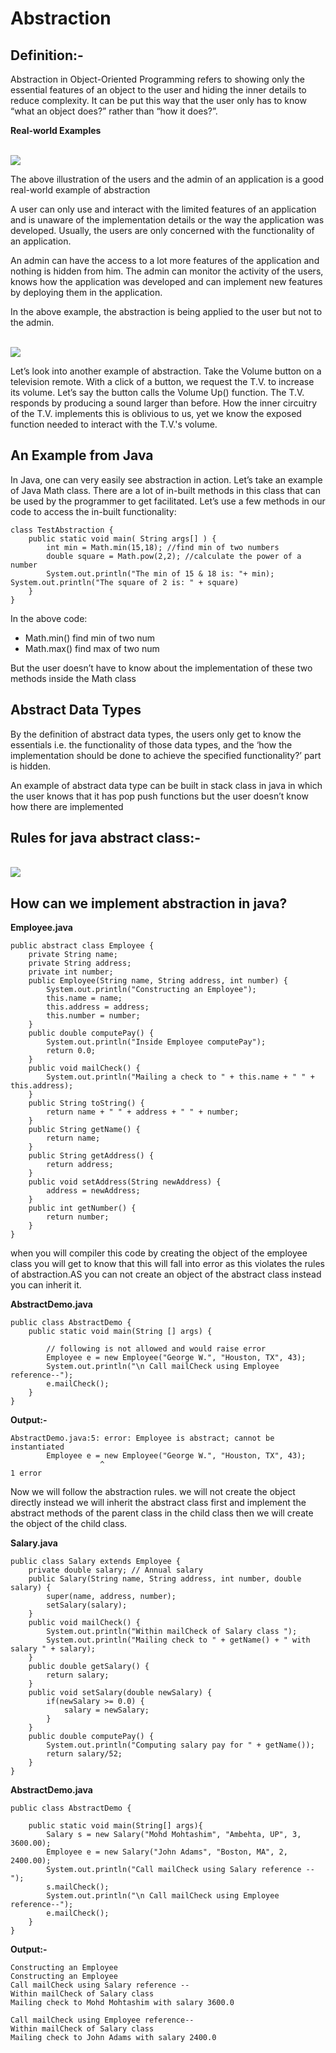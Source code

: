 # **Abstraction**

## **Definition:-**

Abstraction in Object-Oriented Programming refers to showing only the essential features of an object to the user and hiding the inner details to reduce complexity. It can be put this way that the user only has to know “what an object does?” rather than “how it does?”.

**Real-world Examples**

<br>
<img src="images/11.png">
<br>

The above illustration of the users and the admin of an application is a good real-world example of abstraction

A user can only use and interact with the limited features of an application and is unaware of the implementation details or the way the application was developed. Usually, the users are only concerned with the functionality of an application.

An admin can have the access to a lot more features of the application and nothing is hidden from him. The admin can monitor the activity of the users, knows how the application was developed and can implement new features by deploying them in the application.

In the above example, the abstraction is being applied to the user but not to the admin.

<br>
<img src="images/12.png">
<br>

Let’s look into another example of abstraction. Take the Volume button on a television remote. With a click of a button, we request the T.V. to increase its volume. Let’s say the button calls the Volume Up() function. The T.V. responds by producing a sound larger than before. How the inner circuitry of the T.V. implements this is oblivious to us, yet we know the exposed function needed to interact with the T.V.'s volume.

## **An Example from Java**

In Java, one can very easily see abstraction in action. Let’s take an example of Java Math class. There are a lot of in-built methods in this class that can be used by the programmer to get facilitated. Let’s use a few methods in our code to access the in-built functionality:

    class TestAbstraction {
        public static void main( String args[] ) {
            int min = Math.min(15,18); //find min of two numbers
            double square = Math.pow(2,2); //calculate the power of a number
            System.out.println("The min of 15 & 18 is: "+ min); System.out.println("The square of 2 is: " + square)
        }
    }

In the above code:

- Math.min() find min of two num
- Math.max() find max of two num

But the user doesn’t have to know about the implementation of these two methods inside the Math class

## **Abstract Data Types**

By the definition of abstract data types, the users only get to know the essentials i.e. the functionality of those data types, and the ‘how the implementation should be done to achieve the specified functionality?’ part is hidden.

An example of abstract data type can be built in stack class in java in which the user knows that it has pop push functions but the user doesn’t know how there are implemented

## **Rules for java abstract class:-**

<br>
<img src="images/13.jpg">
<br>

## **How can we implement abstraction in java?**

**Employee.java**

    public abstract class Employee {
        private String name;
        private String address;
        private int number;
        public Employee(String name, String address, int number) {
            System.out.println("Constructing an Employee");
            this.name = name;
            this.address = address;
            this.number = number;
        }
        public double computePay() {
            System.out.println("Inside Employee computePay");
            return 0.0;
        }
        public void mailCheck() {
            System.out.println("Mailing a check to " + this.name + " " + this.address);
        }
        public String toString() {
            return name + " " + address + " " + number;
        }
        public String getName() {
            return name;
        }
        public String getAddress() {
            return address;
        }
        public void setAddress(String newAddress) {
            address = newAddress;
        }
        public int getNumber() {
            return number;
        }
    }

when you will compiler this code by creating the object of the employee class you will get to know that this will fall into error as this violates the rules of abstraction.AS you can not create an object of the abstract class instead you can inherit it.

**AbstractDemo.java**

    public class AbstractDemo {
        public static void main(String [] args) {
            
            // following is not allowed and would raise error
            Employee e = new Employee("George W.", "Houston, TX", 43);
            System.out.println("\n Call mailCheck using Employee reference--");
            e.mailCheck();
        }
    }

**Output:-**

    AbstractDemo.java:5: error: Employee is abstract; cannot be instantiated
            Employee e = new Employee("George W.", "Houston, TX", 43);
                        ^
    1 error

Now we will follow the abstraction rules. we will not create the object directly instead we will inherit the abstract class first and implement the abstract methods of the parent class in the child class then we will create the object of the child class.

**Salary.java**

    public class Salary extends Employee {
        private double salary; // Annual salary
        public Salary(String name, String address, int number, double salary) {
            super(name, address, number);
            setSalary(salary);
        }
        public void mailCheck() {
            System.out.println("Within mailCheck of Salary class ");
            System.out.println("Mailing check to " + getName() + " with salary " + salary);
        }
        public double getSalary() {
            return salary;
        }
        public void setSalary(double newSalary) {
            if(newSalary >= 0.0) {
                salary = newSalary;
            }
        }
        public double computePay() {
            System.out.println("Computing salary pay for " + getName());
            return salary/52;
        }
    }

**AbstractDemo.java**

    public class AbstractDemo {

        public static void main(String[] args){
            Salary s = new Salary("Mohd Mohtashim", "Ambehta, UP", 3, 3600.00);
            Employee e = new Salary("John Adams", "Boston, MA", 2, 2400.00);
            System.out.println("Call mailCheck using Salary reference --");
            s.mailCheck();
            System.out.println("\n Call mailCheck using Employee reference--");
            e.mailCheck();
        }
    }

**Output:-**

    Constructing an Employee
    Constructing an Employee
    Call mailCheck using Salary reference --
    Within mailCheck of Salary class
    Mailing check to Mohd Mohtashim with salary 3600.0

    Call mailCheck using Employee reference--
    Within mailCheck of Salary class
    Mailing check to John Adams with salary 2400.0

